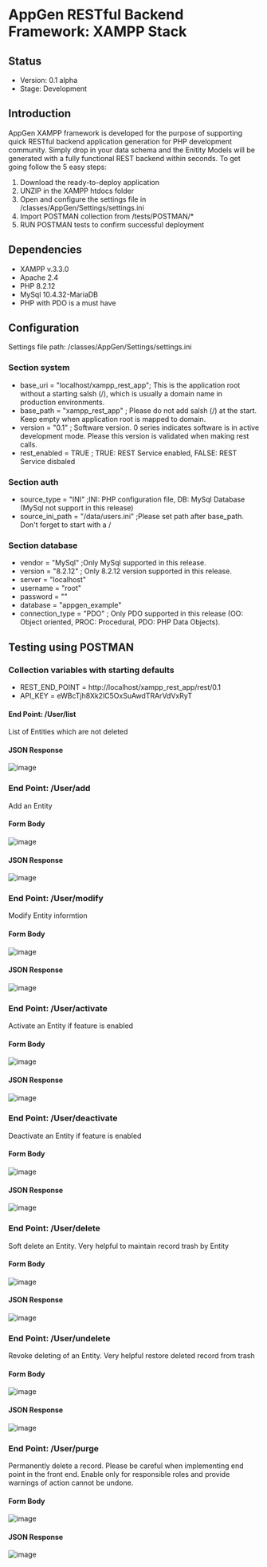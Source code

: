 # AppGen RESTful Backend Framework: XAMPP Stack
## Status
* Version: 0.1 alpha
* Stage: Development
## Introduction
AppGen XAMPP framework is developed for the purpose of supporting quick RESTful backend application generation for PHP development community. Simply drop in your data schema and the Enitity Models will be generated with a fully functional REST backend within seconds. To get going follow the 5 easy steps:
1. Download the ready-to-deploy application
2. UNZIP in the XAMPP htdocs folder
3. Open and configure the settings file in /classes/AppGen/Settings/settings.ini
4. Import POSTMAN collection from /tests/POSTMAN/*
5. RUN POSTMAN tests to confirm successful deployment
## Dependencies
* XAMPP v.3.3.0
* Apache 2.4
* PHP 8.2.12
* MySql 10.4.32-MariaDB
* PHP with PDO is a must have
## Configuration
Settings file path: /classes/AppGen/Settings/settings.ini
### Section system
* base_uri = "localhost/xampp_rest_app"; This is the application root without a starting salsh (/), which is usually a domain name in production environments.
* base_path = "xampp_rest_app" ; Please do not add salsh (/) at the start. Keep empty when application root is mapped to domain.
* version = "0.1" ; Software version. 0 series indicates software is in active development mode. Please this version is validated when making rest calls.
* rest_enabled = TRUE ; TRUE: REST Service enabled, FALSE: REST Service disbaled
### Section auth
* source_type = "INI" ;INI: PHP configuration file, DB: MySql Database (MySql not support in this release)
* source_ini_path = "/data/users.ini" ;Please set path after base_path. Don't forget to start with a /
### Section database
* vendor = "MySql" ;Only MySql supported in this release.
* version = "8.2.12" ; Only 8.2.12 version supported in this release.
* server = "localhost"
* username = "root"
* password = ""
* database = "appgen_example"
* connection_type = "PDO" ; Only PDO supported in this release (OO: Object oriented, PROC: Procedural, PDO: PHP Data Objects).
## Testing using POSTMAN
### Collection variables with starting defaults
* REST_END_POINT = http://localhost/xampp_rest_app/rest/0.1
* API_KEY = eWBcTjh8Xk2lC5OxSuAwdTRArVdVxRyT
#### End Point: /User/list
List of Entities which are not deleted 
#### JSON Response
![image](https://github.com/user-attachments/assets/fc551568-c017-484c-88a1-2c124dfca5e4)
### End Point: /User/add
Add an Entity
#### Form Body
![image](https://github.com/user-attachments/assets/f574c990-89aa-4483-bb20-12ad53d43db7)
#### JSON Response
![image](https://github.com/user-attachments/assets/9b602767-f728-4fc8-8648-332047194a68)
### End Point: /User/modify
Modify Entity informtion 
#### Form Body
![image](https://github.com/user-attachments/assets/959f2269-3222-4474-8b68-5ed5a751e3a0)
#### JSON Response
![image](https://github.com/user-attachments/assets/821e4432-f379-4864-9dcf-db7cdd6b5685)
### End Point: /User/activate
Activate an Entity if feature is enabled
#### Form Body
![image](https://github.com/user-attachments/assets/7ba75627-38aa-44e7-8aa0-988fe92b387b)
#### JSON Response
![image](https://github.com/user-attachments/assets/57e8e34d-2fb4-4ebb-b4fb-96a110558d14)
### End Point: /User/deactivate
Deactivate an Entity if feature is enabled
#### Form Body
![image](https://github.com/user-attachments/assets/7ba75627-38aa-44e7-8aa0-988fe92b387b)
#### JSON Response
![image](https://github.com/user-attachments/assets/6bd4f4d1-42fc-406a-ad21-8c88f6e20766)
### End Point: /User/delete
Soft delete an Entity. Very helpful to maintain record trash by Entity
#### Form Body
![image](https://github.com/user-attachments/assets/7ba75627-38aa-44e7-8aa0-988fe92b387b)
#### JSON Response
![image](https://github.com/user-attachments/assets/0574059a-e726-447b-8ed0-c850f4388923)
### End Point: /User/undelete
Revoke deleting of an Entity. Very helpful restore deleted record from trash
#### Form Body
![image](https://github.com/user-attachments/assets/7ba75627-38aa-44e7-8aa0-988fe92b387b)
#### JSON Response
![image](https://github.com/user-attachments/assets/9473a231-f684-4af3-9190-83862422190b)
### End Point: /User/purge
Permanently delete a record. Please be careful when implementing end point in the front end. Enable only for responsible roles and provide warnings of action cannot be undone.
#### Form Body
![image](https://github.com/user-attachments/assets/7ba75627-38aa-44e7-8aa0-988fe92b387b)
#### JSON Response
![image](https://github.com/user-attachments/assets/8ffc3574-512b-4208-977b-17f41668a9a3)
